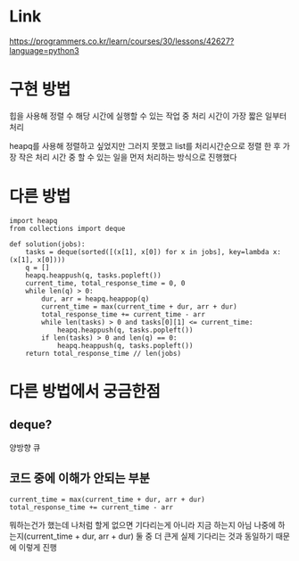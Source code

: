 # Link
https://programmers.co.kr/learn/courses/30/lessons/42627?language=python3

# 구현 방법
힙을 사용해 정렬 수 해당 시간에 실행할 수 있는 작업 중 처리 시간이 가장 짧은 일부터 처리

heapq를 사용해 정렬하고 싶었지만 그러지 못했고 list를 처리시간순으로 정렬 한 후 가장 작은 처리 시간 중 할 수 있는 일을 먼저 처리하는 방식으로 진행했다

# 다른 방법
    import heapq
    from collections import deque
    
    def solution(jobs):
        tasks = deque(sorted([(x[1], x[0]) for x in jobs], key=lambda x: (x[1], x[0])))
        q = []
        heapq.heappush(q, tasks.popleft())
        current_time, total_response_time = 0, 0
        while len(q) > 0:
            dur, arr = heapq.heappop(q)
            current_time = max(current_time + dur, arr + dur)
            total_response_time += current_time - arr
            while len(tasks) > 0 and tasks[0][1] <= current_time:
                heapq.heappush(q, tasks.popleft())
            if len(tasks) > 0 and len(q) == 0:
                heapq.heappush(q, tasks.popleft())
        return total_response_time // len(jobs)

# 다른 방법에서 궁금한점
## deque?
양방향 큐
## 코드 중에 이해가 안되는 부분
    current_time = max(current_time + dur, arr + dur)
    total_response_time += current_time - arr
            
뭐하는건가 했는데 나처럼 할게 없으면 기다리는게 아니라
지금 하는지 아님 나중에 하는지(current_time + dur, arr + dur)
둘 중 더 큰게 실제 기다리는 것과 동일하기 때문에 이렇게 진행